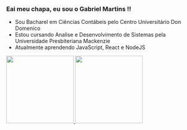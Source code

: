 ### Eai meu chapa, eu sou o Gabriel Martins !!

- Sou Bacharel em Ciências Contábeis pelo Centro Universitário Don Domenico
- Estou cursando Analise e Desenvolvimento de Sistemas pela Universidade Presbiteriana Mackenzie
- Atualmente aprendendo JavaScript, React e NodeJS



<div> 
  <a href="https://github.com/gamartins013">
  <img height="180em" src="https://github-readme-stats.vercel.app/api?username=gamartins013&show_icons=true&theme=radical">
  <img height="180em" src="https://github-readme-stats.vercel.app/api/top-langs/?username=gamartins013&layout=compact">
</div>
